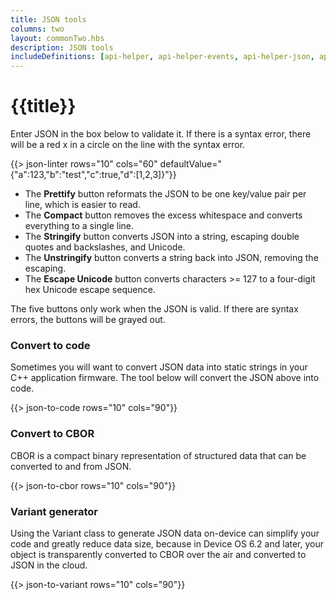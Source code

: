 ```yaml
---
title: JSON tools
columns: two
layout: commonTwo.hbs
description: JSON tools
includeDefinitions: [api-helper, api-helper-events, api-helper-json, api-helper-mustache, api-helper-primitives, cbor, codemirror]
---
```


# {{title}}


Enter JSON in the box below to validate it. If there is a syntax error, there will be a red x in a circle 
on the line with the syntax error.
 
{{> json-linter rows="10" cols="60" defaultValue="{\"a\":123,\"b\":\"test\",\"c\":true,\"d\":[1,2,3]}"}}


- The **Prettify** button reformats the JSON to be one key/value pair per line, which is easier to read.
- The **Compact** button removes the excess whitespace and converts everything to a single line.
- The **Stringify** button converts JSON into a string, escaping double quotes and backslashes, and Unicode.
- The **Unstringify** button converts a string back into JSON, removing the escaping.
- The **Escape Unicode** button converts characters >= 127 to a four-digit hex Unicode escape sequence.

The five buttons only work when the JSON is valid. If there are syntax errors, the buttons will be grayed out.


### Convert to code

Sometimes you will want to convert JSON data into static strings in your C++ application firmware. The
tool below will convert the JSON above into code.

{{> json-to-code rows="10" cols="90"}}

### Convert to CBOR

CBOR is a compact binary representation of structured data that can be converted to and from JSON.

{{> json-to-cbor rows="10" cols="90"}}


### Variant generator

Using the Variant class to generate JSON data on-device can simplify your code and greatly reduce
data size, because in Device OS 6.2 and later, your object is transparently converted to CBOR over the
air and converted to JSON in the cloud.

{{> json-to-variant rows="10" cols="90"}}
